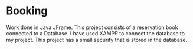 # Booking
Work done in Java JFrame. This project consists of a reservation book connected to a Database.
I have used XAMPP to connect the database to my project. This project has a small security that is stored in the database.
